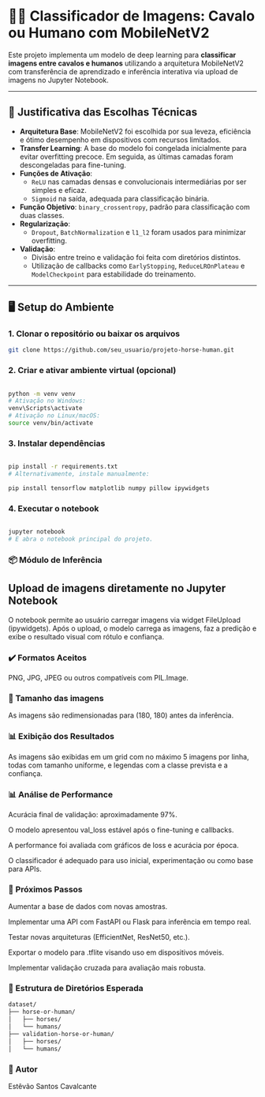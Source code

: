 # 🐎🤖 Classificador de Imagens: Cavalo ou Humano com MobileNetV2

Este projeto implementa um modelo de deep learning para **classificar imagens entre cavalos e humanos** utilizando a arquitetura MobileNetV2 com transferência de aprendizado e inferência interativa via upload de imagens no Jupyter Notebook.

---

## 🔧 Justificativa das Escolhas Técnicas

- **Arquitetura Base**: MobileNetV2 foi escolhida por sua leveza, eficiência e ótimo desempenho em dispositivos com recursos limitados.
- **Transfer Learning**: A base do modelo foi congelada inicialmente para evitar overfitting precoce. Em seguida, as últimas camadas foram descongeladas para fine-tuning.
- **Funções de Ativação**:
  - `ReLU` nas camadas densas e convolucionais intermediárias por ser simples e eficaz.
  - `Sigmoid` na saída, adequada para classificação binária.
- **Função Objetivo**: `binary_crossentropy`, padrão para classificação com duas classes.
- **Regularização**:
  - `Dropout`, `BatchNormalization` e `l1_l2` foram usados para minimizar overfitting.
- **Validação**:
  - Divisão entre treino e validação foi feita com diretórios distintos.
  - Utilização de callbacks como `EarlyStopping`, `ReduceLROnPlateau` e `ModelCheckpoint` para estabilidade do treinamento.

---

## 🖥️ Setup do Ambiente

### 1. Clonar o repositório ou baixar os arquivos

```bash
git clone https://github.com/seu_usuario/projeto-horse-human.git
```
### 2. Criar e ativar ambiente virtual (opcional)
```bash

python -m venv venv
# Ativação no Windows:
venv\Scripts\activate
# Ativação no Linux/macOS:
source venv/bin/activate
```

### 3. Instalar dependências
```bash

pip install -r requirements.txt
# Alternativamente, instale manualmente:

pip install tensorflow matplotlib numpy pillow ipywidgets
```

### 4. Executar o notebook
```bash

jupyter notebook
# E abra o notebook principal do projeto.
````

### 📦 Módulo de Inferência
## Upload de imagens diretamente no Jupyter Notebook
O notebook permite ao usuário carregar imagens via widget FileUpload (ipywidgets). Após o upload, o modelo carrega as imagens, faz a predição e exibe o resultado visual com rótulo e confiança.

### ✔️ Formatos Aceitos
PNG, JPG, JPEG ou outros compatíveis com PIL.Image.

### 📐 Tamanho das imagens
As imagens são redimensionadas para (180, 180) antes da inferência.

### 📊 Exibição dos Resultados
As imagens são exibidas em um grid com no máximo 5 imagens por linha, todas com tamanho uniforme, e legendas com a classe prevista e a confiança.

### 📊 Análise de Performance
Acurácia final de validação: aproximadamente 97%.

O modelo apresentou val_loss estável após o fine-tuning e callbacks.

A performance foi avaliada com gráficos de loss e acurácia por época.

O classificador é adequado para uso inicial, experimentação ou como base para APIs.

### 🚀 Próximos Passos
Aumentar a base de dados com novas amostras.

Implementar uma API com FastAPI ou Flask para inferência em tempo real.

Testar novas arquiteturas (EfficientNet, ResNet50, etc.).

Exportar o modelo para .tflite visando uso em dispositivos móveis.

Implementar validação cruzada para avaliação mais robusta.

### 📁 Estrutura de Diretórios Esperada
```bash
dataset/
├── horse-or-human/
│   ├── horses/
│   └── humans/
├── validation-horse-or-human/
│   ├── horses/
│   └── humans/
```

### 🧠 Autor
Estêvão Santos Cavalcante
